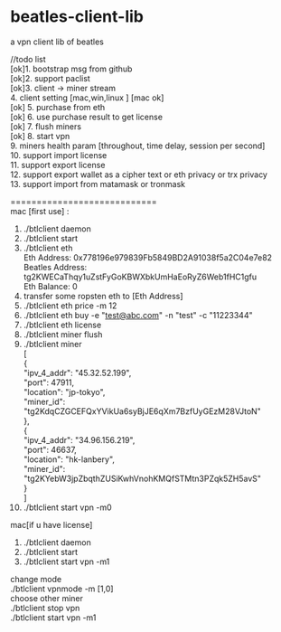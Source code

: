 # beatles-client-lib  
a vpn client lib of beatles   

//todo list  
[ok]1. bootstrap msg from github    
[ok]2. support paclist  
[ok]3. client -> miner stream  
4. client setting [mac,win,linux  ]  [mac ok]   
[ok] 5. purchase from eth         
[ok] 6. use purchase result to get license    
[ok] 7. flush miners                        
[ok] 8. start vpn   
9. miners health param [throughout, time delay, session per second]  
10. support import license  
11. support export license  
12. support export wallet  as a cipher text or  eth privacy or trx privacy  
13. support import from matamask or tronmask  

============================  
mac [first use] :  
1. ./btlclient daemon  
2. ./btlclient start  
3. ./btlclient eth  
	Eth Address: 0x778196e979839Fb5849BD2A91038f5a2C04e7e82  
	Beatles Address: tg2KWECaThqy1uZstFyGoKBWXbkUmHaEoRyZ6Web1fHC1gfu  
	Eth Balance: 0  
4. transfer some ropsten eth to [Eth Address]  
5. ./btlclient eth price -m 12 
6. ./btlclient eth buy -e "test@abc.com" -n "test" -c "11223344" 
7. ./btlclient eth license  
8. ./btlclient miner flush  
9. ./btlclient miner  
   [  
 	{  
 		"ipv_4_addr": "45.32.52.199",  
 		"port": 47911,  
 		"location": "jp-tokyo",  
 		"miner_id": "tg2KdqCZGCEFQxYVikUa6syBjJE6qXm7BzfUyGEzM28VJtoN"  
 	},  
 	{  
 		"ipv_4_addr": "34.96.156.219",  
 		"port": 46637,  
 		"location": "hk-lanbery",  
 		"miner_id": "tg2KYebW3jpZbqthZUSiKwhVnohKMQfSTMtn3PZqk5ZH5avS"  
 	}  
  ]  
10. ./btlclient start vpn -m0  


mac[if u have license]  
1. ./btlclient daemon  
2. ./btlclient start  
3. ./btlclient start vpn -m1  


change mode  
   ./btlclient vpnmode -m [1,0]  
choose other miner  
   ./btlclient stop vpn  
   ./btlclient start vpn -m1  

